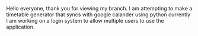 Hello everyone, thank you for viewing my branch. I am attempting to make a timetable generator that syncs with google calander using python
currently I am working on a login system to allow multiple users to use the application.


